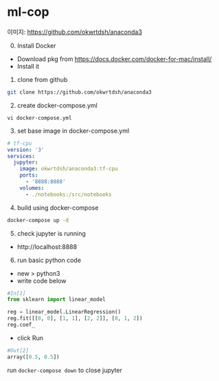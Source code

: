 # ml-cop
이미지: https://github.com/okwrtdsh/anaconda3

0. Install Docker
- Download pkg from https://docs.docker.com/docker-for-mac/install/
- Install it

1. clone from github
```bash
git clone https://github.com/okwrtdsh/anaconda3
```
2. create docker-compose.yml
```
vi docker-compose.yml
```
3. set base image in docker-compose.yml
```yaml
# tf-cpu
version: '3'
services:
  jupyter:
    image: okwrtdsh/anaconda3:tf-cpu
    ports:
      - '8888:8888'
    volumes:
      - ./notebooks:/src/notebooks
```

4. build using docker-compose
```bash
docker-compose up -d
```

5. check jupyter is running
- http://localhost:8888

6. run basic python code
- new > python3
- write code below
```python
#In[1]
from sklearn import linear_model

reg = linear_model.LinearRegression()
reg.fit([[0, 0], [1, 1], [2, 2]], [0, 1, 2])
reg.coef_
```
- click Run 
```python
#Out[2]
array([0.5, 0.5])
```

run `docker-compose down` to close jupyter 
